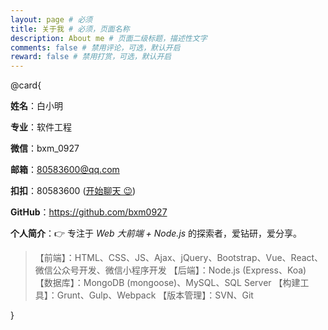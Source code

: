```yaml
---
layout: page # 必须
title: 关于我 # 必须，页面名称
description: About me # 页面二级标题，描述性文字
comments: false # 禁用评论，可选，默认开启
reward: false # 禁用打赏，可选，默认开启
---
```


@card{

**姓名**：白小明

**专业**：软件工程

**微信**：bxm_0927

**邮箱**：80583600@qq.com

**扣扣**：80583600 ([开始聊天 😉](http://wpa.qq.com/msgrd?v=3&uin=80583600&site=qq&menu=yes))

**GitHub**：https://github.com/bxm0927

**个人简介**：👉 专注于 *Web 大前端 + Node.js* 的探索者，爱钻研，爱分享。

> 【前端】：HTML、CSS、JS、Ajax、jQuery、Bootstrap、Vue、React、微信公众号开发、微信小程序开发
> 【后端】：Node.js (Express、Koa)
> 【数据库】：MongoDB (mongoose)、MySQL、SQL Server
> 【构建工具】：Grunt、Gulp、Webpack
> 【版本管理】：SVN、Git

}

